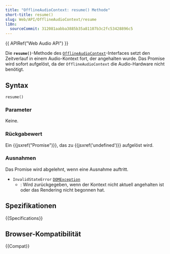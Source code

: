 ```yaml
---
title: "OfflineAudioContext: resume() Methode"
short-title: resume()
slug: Web/API/OfflineAudioContext/resume
l10n:
  sourceCommit: 312081aabba3885b35a81107b3c2fc53428896c5
---
```


{{ APIRef("Web Audio API") }}

Die **`resume()`**-Methode des
[`OfflineAudioContext`](/de/docs/Web/API/OfflineAudioContext)-Interfaces setzt den Zeitverlauf in einem Audio-Kontext fort, der angehalten wurde. Das Promise wird sofort aufgelöst, da der `OfflineAudioContext` die Audio-Hardware nicht benötigt.

## Syntax

```js-nolint
resume()
```

### Parameter

Keine.

### Rückgabewert

Ein {{jsxref("Promise")}}, das zu {{jsxref('undefined')}} aufgelöst wird.

### Ausnahmen

Das Promise wird abgelehnt, wenn eine Ausnahme auftritt.

- `InvalidStateError` [`DOMException`](/de/docs/Web/API/DOMException)
  - : Wird zurückgegeben, wenn der Kontext nicht aktuell angehalten ist oder das Rendering nicht begonnen hat.

## Spezifikationen

{{Specifications}}

## Browser-Kompatibilität

{{Compat}}
